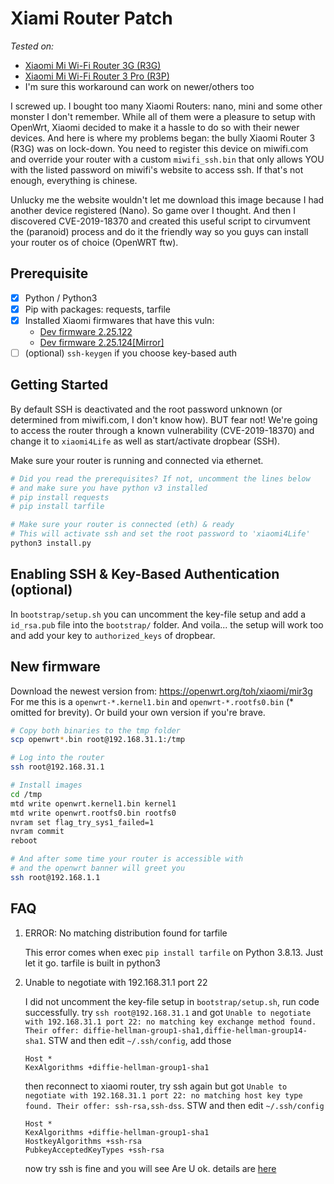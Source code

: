 # Xiami Router Patch

_Tested on:_

- [Xiaomi Mi Wi-Fi Router 3G (R3G)](https://openwrt.org/toh/xiaomi/mir3g)
- [Xiaomi Mi Wi-Fi Router 3 Pro (R3P)](https://openwrt.org/toh/xiaomi/mi_router_3_pro)
- I'm sure this workaround can work on newer/others too

I screwed up. I bought too many Xiaomi Routers: nano, mini and some other monster I don't remember.
While all of them were a pleasure to setup with OpenWrt, Xiaomi decided to make it a hassle to do so
with their newer devices. And here is where my problems began: the bully Xiaomi Router 3 (R3G) was on
lock-down. You need to register this device on miwifi.com and override your router with a custom
`miwifi_ssh.bin` that only allows YOU with the listed password on miwifi's website to access ssh.
If that's not enough, everything is chinese.

Unlucky me the website wouldn't let me download this image because I had another device registered (Nano).
So game over I thought. And then I discovered CVE-2019-18370 and created this useful script to cirvumvent
the (paranoid) process and do it the friendly way so you guys can install your router os of choice (OpenWRT ftw).

## Prerequisite

- [x] Python / Python3
- [x] Pip with packages: requests, tarfile
- [x] Installed Xiaomi firmwares that have this vuln:
  - [Dev firmware 2.25.122](https://dereferer.me/?https%3A//cdn.cnbj1.fds.api.mi-img.com/xiaoqiang/rom/r3g/miwifi_r3g_firmware_c2175_2.25.122.bin)
  - [Dev firmware 2.25.124](https://dereferer.me/?https%3A//cdn.cnbj1.fds.api.mi-img.com/xiaoqiang/rom/r3g/miwifi_r3g_firmware_12f97_2.25.124.bin)[[Mirror]](https://app.box.com/s/btnnyg9iifo0o4i4rc36bidi3d85bez5)
- [ ] (optional) `ssh-keygen` if you choose key-based auth

## Getting Started

By default SSH is deactivated and the root password unknown (or determined from miwifi.com, I don't know how).
BUT fear not! We're going to access the router through a known vulnerability (CVE-2019-18370) and change it
to `xiaomi4Life` as well as start/activate dropbear (SSH).

Make sure your router is running and connected via ethernet.

```sh
# Did you read the prerequisites? If not, uncomment the lines below 
# and make sure you have python v3 installed
# pip install requests
# pip install tarfile

# Make sure your router is connected (eth) & ready
# This will activate ssh and set the root password to 'xiaomi4Life'
python3 install.py
```

## Enabling SSH & Key-Based Authentication (optional)

In `bootstrap/setup.sh` you can uncomment the key-file setup and add a `id_rsa.pub` file into the `bootstrap/` folder.
And voila... the setup will work too and add your key to `authorized_keys` of dropbear.

## New firmware

Download the newest version from: https://openwrt.org/toh/xiaomi/mir3g
For me this is a `openwrt-*.kernel1.bin` and `openwrt-*.rootfs0.bin` (\* omitted for brevity). Or build your own version if you're brave.

```sh
# Copy both binaries to the tmp folder
scp openwrt*.bin root@192.168.31.1:/tmp

# Log into the router
ssh root@192.168.31.1

# Install images
cd /tmp
mtd write openwrt.kernel1.bin kernel1
mtd write openwrt.rootfs0.bin rootfs0
nvram set flag_try_sys1_failed=1
nvram commit
reboot

# And after some time your router is accessible with
# and the openwrt banner will greet you
ssh root@192.168.1.1
```

## FAQ

1. ERROR: No matching distribution found for tarfile

    This error comes when exec `pip install tarfile` on Python 3.8.13. Just let it go. tarfile is built in python3

2. Unable to negotiate with 192.168.31.1 port 22

    I did not uncomment the key-file setup in `bootstrap/setup.sh`, run code successfully. try `ssh root@192.168.31.1` and got `Unable to negotiate with 192.168.31.1 port 22: no matching key exchange method found. Their offer: diffie-hellman-group1-sha1,diffie-hellman-group14-sha1`. STW and then edit `~/.ssh/config`, add those

    ```
    Host *
    KexAlgorithms +diffie-hellman-group1-sha1
    ```

    then reconnect to xiaomi router, try ssh again but got `Unable to negotiate with 192.168.31.1 port 22: no matching host key type found. Their offer: ssh-rsa,ssh-dss`. STW and then edit `~/.ssh/config`

    ```
    Host *
    KexAlgorithms +diffie-hellman-group1-sha1
    HostkeyAlgorithms +ssh-rsa
    PubkeyAcceptedKeyTypes +ssh-rsa
    ```

    now try ssh is fine and you will see Are U ok. details are [here](https://github.com/tomsiwik/xiaomi-router-patch/issues/1)